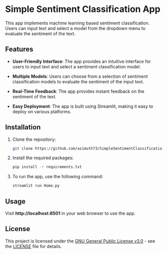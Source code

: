 # Simple Sentiment Classification App

This app implements machine learning based sentiment classification. Users can input text and select a model from the dropdown menu to evaluate the sentiment of the text.

## Features

- **User-Friendly Interface**: The app provides an intuitive interface for users to input text and select a sentiment classification model.

- **Multiple Models**: Users can choose from a selection of sentiment classification models to evaluate the sentiment of the input text.

- **Real-Time Feedback**: The app provides instant feedback on the sentiment of the text.

- **Easy Deployment**: The app is built using Streamlit, making it easy to deploy on various platforms.

## Installation

1. Clone the repository:
   ```bash
   git clone https://github.com/azimuth73/SimpleSentimentClassificationApp.git
2. Install the required packages:
   ```bash
   pip install -r requirements.txt
3. To run the app, use the following command:
   ```bash
   streamlit run Home.py

## Usage

Visit **http://localhost:8501** in your web browser to use the app.

## License

This project is licensed under the [GNU General Public License v3.0](https://opensource.org/licenses/GPL-3.0) - see the [LICENSE](LICENSE) file for details.



   
